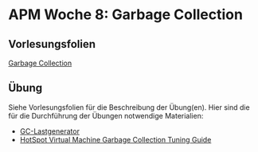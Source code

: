 # APM Woche 8: Garbage Collection

## Vorlesungsfolien

[Garbage Collection](w08_gc.pdf)


## Übung

Siehe Vorlesungsfolien für die Beschreibung der Übung(en). Hier sind
die für die Durchführung der Übungen notwendige Materialien:
- [GC-Lastgenerator](Test.java)
- [HotSpot Virtual Machine Garbage Collection Tuning Guide](JSGCT.pdf)
